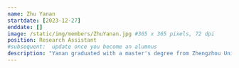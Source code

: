 ```yaml
---
name: Zhu Yanan
startdate: [2023-12-27]
enddate: []
image: /static/img/members/ZhuYanan.jpg #365 x 365 pixels, 72 dpi
position: Research Assistant
#subsequent:  update once you become an alumnus
description: "Yanan graduated with a master's degree from Zhengzhou University, focusing on research in chronic pain and circRNA. As a Research Assistant  in Prof. Zhang's lab, she is primarily responsible for administrative tasks. When needed, she also assists with animal and molecular experiments."
---
```

